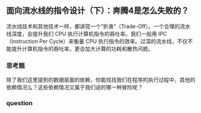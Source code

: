 ## 面向流水线的指令设计（下）：奔腾4是怎么失败的？

流水线技术和其他技术一样，都讲究一个“折衷”（Trade-Off）。一个合理的流水线深度，会提升我们 CPU 执行计算机指令的吞吐率。我们一般用 IPC（Instruction Per Cycle）来衡量 CPU 执行指令的效率。过深的流水线，不仅不能提升计算机指令的吞吐率，更会加大计算的功耗和散热问题。

### 思考题

除了我们这里提到的数据层面的依赖，你能找找我们在程序的执行过程中，其他的依赖情况么？这些依赖情况又属于我们说的哪一种冒险呢？

### question